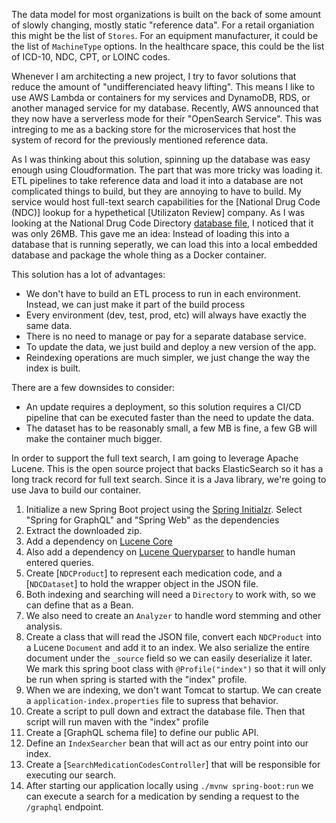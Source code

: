 The data model for most organizations is built on the back of some amount of slowly changing, mostly static "reference data". 
For a retail organiation this might be the list of `Stores`. 
For an equipment manufacturer, it could be the list of `MachineType` options. 
In the healthcare space, this could be the list of ICD-10, NDC, CPT, or LOINC codes. 

Whenever I am architecting a new project, I try to favor solutions that reduce the amount of "undifferenciated heavy lifting". 
This means I like to use AWS Lambda or containers for my services and DynamoDB, RDS, or another managed service for my database.
Recently, AWS announced that they now have a serverless mode for their "OpenSearch Service".
This was intreging to me as a backing store for the microservices that host the system of record for the previously mentioned reference data.

As I was thinking about this solution, spinning up the database was easy enough using Cloudformation. 
The part that was more tricky was loading it.
ETL pipelines to take reference data and load it into a database are not complicated things to build, but they are annoying to have to build.
My service would host full-text search capabilities for the [National Drug Code (NDC)] lookup for a hypethetical [Utilizaton Review] company.
As I was looking at the National Drug Code Directory [database file](https://download.open.fda.gov/drug/ndc/drug-ndc-0001-of-0001.json.zip), I noticed that it was only 26MB.
This gave me an idea: Instead of loading this into a database that is running seperatly, we can load this into a local embedded database and package the whole thing as a Docker container.

This solution has a lot of advantages:
- We don't have to build an ETL process to run in each environment. Instead, we can just make it part of the build process
- Every environment (dev, test, prod, etc) will always have exactly the same data.
- There is no need to manage or pay for a separate database service.
- To update the data, we just build and deploy a new version of the app.
- Reindexing operations are much simpler, we just change the way the index is built.

There are a few downsides to consider:
- An update requires a deployment, so this solution requires a CI/CD pipeline that can be executed faster than the need to update the data.
- The dataset has to be reasonably small, a few MB is fine, a few GB will make the container much bigger.

In order to support the full text search, I am going to leverage Apache Lucene.
This is the open source project that backs ElasticSearch so it has a long track record for full text search.
Since it is a Java library, we're going to use Java to build our container.

1. Initialize a new Spring Boot project using the [Spring Initialzr](https://start.spring.io).
    Select "Spring for GraphQL" and "Spring Web" as the dependencies
1. Extract the downloaded zip.
1. Add a dependency on [Lucene Core](https://mvnrepository.com/artifact/org.apache.lucene/lucene-core/9.4.2)
1. Also add a dependency on [Lucene Queryparser](https://mvnrepository.com/artifact/org.apache.lucene/lucene-queryparser/9.4.2) to handle human entered queries.
1. Create [`NDCProduct`] to represent each medication code, and a [`NDCDataset`] to hold the wrapper object in the JSON file.
1. Both indexing and searching will need a `Directory` to work with, so we can define that as a Bean.
1. We also need to create an `Analyzer` to handle word stemming and other analysis.
1. Create a class that will read the JSON file, convert each `NDCProduct` into a Lucene `Document` and add it to an index.
    We also serialize the entire document under the `_source` field so we can easily deserialize it later.
    We mark this spring boot class with `@Profile("index")` so that it will only be run when spring is started with the "index" profile.
1. When we are indexing, we don't want Tomcat to startup. 
    We can create a `application-index.properties` file to supress that behavior.
1. Create a script to pull down and extract the database file.
    Then that script will run maven with the "index" profile
1. Create a [GraphQL schema file] to define our public API.
1. Define an `IndexSearcher` bean that will act as our entry point into our index.
1. Create a [`SearchMedicationCodesController`] that will be responsible for executing our search.
1. After starting our application locally using `./mvnw spring-boot:run` we can execute a search for a medication by sending a request to the `/graphql` endpoint.

